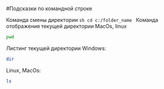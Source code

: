 #Подсказки по командной строке

Команда смены директории 
``sh
cd c:/folder_name
`` 
Команда отображения текущей директории MacOs, linux
```sh
pwd
``````

Листинг текущей директории 
Windows:
```sh
dir
```

Linux, MacOs:
```sh
ls
```

